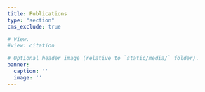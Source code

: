 ```yaml
---
title: Publications
type: "section"
cms_exclude: true

# View.
#view: citation

# Optional header image (relative to `static/media/` folder).
banner:
  caption: ''
  image: ''
---
```

